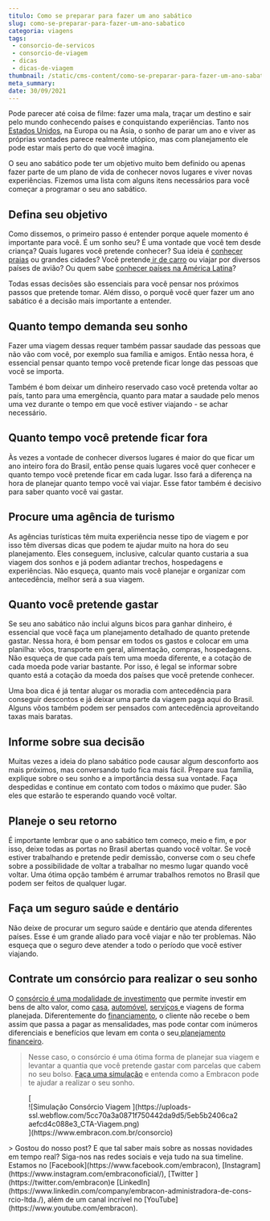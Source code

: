```yaml
---
titulo: Como se preparar para fazer um ano sabático
slug: como-se-preparar-para-fazer-um-ano-sabatico
categoria: viagens
tags:
 - consorcio-de-servicos
 - consorcio-de-viagem
 - dicas
 - dicas-de-viagem
thumbnail: /static/cms-content/como-se-preparar-para-fazer-um-ano-sabatico.jpg
meta_summary: 
date: 30/09/2021
---
```

Pode parecer até coisa de filme: fazer uma mala, traçar um destino e sair pelo mundo conhecendo países e conquistando experiências. Tanto nos [Estados Unidos](https://www.embracon.com.br/blog/quais-as-maiores-vantagens-de-fazer-intercambio-nos-eua), na Europa ou na Ásia, o sonho de parar um ano e viver as próprias vontades parece realmente utópico, mas com planejamento ele pode estar mais perto do que você imagina.

O seu ano sabático pode ter um objetivo muito bem definido ou apenas fazer parte de um plano de vida de conhecer novos lugares e viver novas experiências. Fizemos uma lista com alguns itens necessários para você começar a programar o seu ano sabático.

Defina seu objetivo
-------------------

Como dissemos, o primeiro passo é entender porque aquele momento é importante para você. É um sonho seu? É uma vontade que você tem desde criança? Quais lugares você pretende conhecer? Sua ideia é [conhecer praias](https://www.embracon.com.br/blog/guia-completo-para-uma-viagem-sustentavel-em-praias-paradisiacas) ou grandes cidades? Você pretende[ ir de carro](https://www.embracon.com.br/blog/3-lugares-incriveis-para-viajar-de-carro) ou viajar por diversos países de avião? Ou quem sabe [conhecer países na América Latina](https://www.embracon.com.br/blog/os-melhores-destinos-de-viagem-na-america-do-sul)?

Todas essas decisões são essenciais para você pensar nos próximos passos que pretende tomar. Além disso, o porquê você quer fazer um ano sabático é a decisão mais importante a entender.

Quanto tempo demanda seu sonho
------------------------------

Fazer uma viagem dessas requer também passar saudade das pessoas que não vão com você, por exemplo sua família e amigos. Então nessa hora, é essencial pensar quanto tempo você pretende ficar longe das pessoas que você se importa.

Também é bom deixar um dinheiro reservado caso você pretenda voltar ao país, tanto para uma emergência, quanto para matar a saudade pelo menos uma vez durante o tempo em que você estiver viajando - se achar necessário.

Quanto tempo você pretende ficar fora
-------------------------------------

Às vezes a vontade de conhecer diversos lugares é maior do que ficar um ano inteiro fora do Brasil, então pense quais lugares você quer conhecer e quanto tempo você pretende ficar em cada lugar. Isso fará a diferença na hora de planejar quanto tempo você vai viajar. Esse fator também é decisivo para saber quanto você vai gastar.

Procure uma agência de turismo
------------------------------

As agências turísticas têm muita experiência nesse tipo de viagem e por isso têm diversas dicas que podem te ajudar muito na hora do seu planejamento. Eles conseguem, inclusive, calcular quanto custaria a sua viagem dos sonhos e já podem adiantar trechos, hospedagens e experiências. Não esqueça, quanto mais você planejar e organizar com antecedência, melhor será a sua viagem.

Quanto você pretende gastar
---------------------------

Se seu ano sabático não inclui alguns bicos para ganhar dinheiro, é essencial que você faça um planejamento detalhado de quanto pretende gastar. Nessa hora, é bom pensar em todos os gastos e colocar em uma planilha: vôos, transporte em geral, alimentação, compras, hospedagens. Não esqueça de que cada país tem uma moeda diferente, e a cotação de cada moeda pode variar bastante. Por isso, é legal se informar sobre quanto está a cotação da moeda dos países que você pretende conhecer.

Uma boa dica é já tentar alugar os moradia com antecedência para conseguir descontos e já deixar uma parte da viagem paga aqui do Brasil. Alguns vôos também podem ser pensados com antecedência aproveitando taxas mais baratas.

Informe sobre sua decisão
-------------------------

Muitas vezes a ideia do plano sabático pode causar algum desconforto aos mais próximos, mas conversando tudo fica mais fácil. Prepare sua família, explique sobre o seu sonho e a importância dessa sua vontade. Faça despedidas e continue em contato com todos o máximo que puder. São eles que estarão te esperando quando você voltar.

Planeje o seu retorno
---------------------

É importante lembrar que o ano sabático tem começo, meio e fim, e por isso, deixe todas as portas no Brasil abertas quando você voltar. Se você estiver trabalhando e pretende pedir demissão, converse com o seu chefe sobre a possibilidade de voltar a trabalhar no mesmo lugar quando você voltar. Uma ótima opção também é arrumar trabalhos remotos no Brasil que podem ser feitos de qualquer lugar.

Faça um seguro saúde e dentário
-------------------------------

Não deixe de procurar um seguro saúde e dentário que atenda diferentes países. Esse é um grande aliado para você viajar e não ter problemas. Não esqueça que o seguro deve atender a todo o período que você estiver viajando.

Contrate um consórcio para realizar o seu sonho
-----------------------------------------------

O [consórcio é uma modalidade de investimento](https://www.embracon.com.br/blog/8-motivos-que-comprovam-que-consorcio-e-investimento) que permite investir em bens de alto valor, como [casa](https://www.embracon.com.br/consorcio-de-imoveis), [automóvel](https://www.embracon.com.br/consorcio-de-carros), [serviços ](https://www.embracon.com.br/consorcio-servicos)e viagens de forma planejada. Diferentemente do [financiamento](https://www.embracon.com.br/blog/entenda-quais-sao-as-6-maiores-desvantagens-do-financiamento), o cliente não recebe o bem assim que passa a pagar as mensalidades, mas pode contar com inúmeros diferenciais e benefícios que levam em conta o seu[ planejamento financeiro](https://www.embracon.com.br/blog/planejamento-financeiro-um-guia-para-as-financas-nao-sairem-de-controle).

> Nesse caso, o consórcio é uma ótima forma de planejar sua viagem e levantar a quantia que você pretende gastar com parcelas que cabem no seu bolso. [Faça uma simulação](https://www.embracon.com.br/consorcio) e entenda como a Embracon pode te ajudar a realizar o seu sonho.

<figure class="w-richtext-figure-type-image w-richtext-align-center">[<div>![Simulação Consórcio Viagem ](https://uploads-ssl.webflow.com/5cc70a3a0871f750442da9d5/5eb5b2406ca2aefcd4c088e3_CTA-Viagem.png)</div>](https://www.embracon.com.br/consorcio)</figure>> Gostou do nosso post? E que tal saber mais sobre as nossas novidades em tempo real? Siga-nos nas redes sociais e veja tudo na sua timeline. Estamos no [Facebook](https://www.facebook.com/embracon), [Instagram](https://www.instagram.com/embraconoficial/), [Twitter ](https://twitter.com/embracon)e [LinkedIn](https://www.linkedin.com/company/embracon-administradora-de-cons-rcio-ltda./), além de um canal incrível no [YouTube](https://www.youtube.com/embracon).

‍

